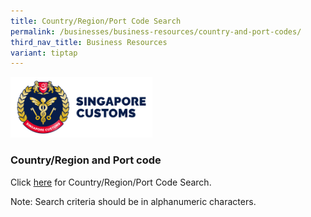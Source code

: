 ```yaml
---
title: Country/Region/Port Code Search
permalink: /businesses/business-resources/country-and-port-codes/
third_nav_title: Business Resources
variant: tiptap
---
```

<p></p>
<div class="isomer-image-wrapper">
<img style="width: 45%;" height="auto" width="100%" alt="" src="/images/21Jan25_Small_Version_A.png">
</div>
<h3>Country/Region and Port code</h3>
<p>Click <a href="https://www.tradenet.gov.sg/tradenet/portlets/search/searchCountryPort/searchInitCountryPort.do" rel="noopener noreferrer nofollow" target="_blank">here</a> for
Country/Region/Port Code Search.</p>
<p>Note: Search criteria should be in alphanumeric characters.</p>